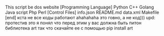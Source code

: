 This script be dos website
[Programming Language]
Python
C++
Golang
Java script
Php
Perl
[Control Files]
info.json
README.md
data.xml
Makefile
[end]
кста не все коды работают ahahahaha
это говно, а не код)))
upd: протестив это я понял что перед этим у вас должна быть питон библиотека art так что скачайте ее с помощью pip install art
